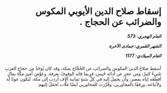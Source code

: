<h1 dir="rtl">إسقاط صلاح الدين الأيوبي المكوس والضرائب عن الحجاج .</h1>

<h5 dir="rtl">العام الهجري:  573

الشهر القمري: جمادى الآخرة

العام الميلادي: 1177</h5>

<p dir="rtl">أسقط صلاحُ الدين المكوسَ والضرائب عن الحُجَّاج بمكة، وقد كان يُؤخَذُ مِن حجاج الغربِ شَيءٌ كثيرٌ، ومن عجز عن أدائه حُبِسَ، فربما فاته الوقوفُ بعرفة، وعَوَّضَ أميرَ مكَّةَ بمالٍ أقطَعَه إياه بمصر، وأن يحمِلَ إليه في كلِّ سَنةٍ ثمانية آلاف أردب إلى مكة، ليكون عونًا له ولأتباعه، ورِفقًا بالمجاورين، وقُرِّرَت للمجاورين أيضًا غلَّات تُحمَلُ إليهم</p></br>
